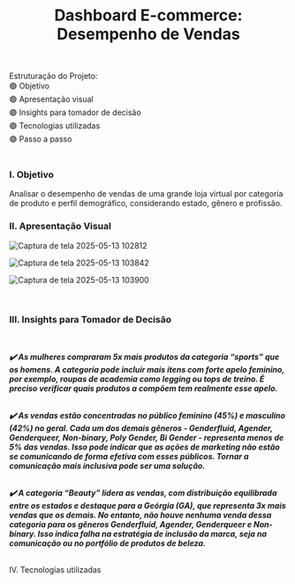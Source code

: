 <div align="center">
  <h1> Dashboard E-commerce: Desempenho de Vendas </h1>
</div> <br>  

Estruturação do Projeto: <br>
🟣 Objetivo <br>
🟣 Apresentação visual <br>
🟣 Insights para tomador de decisão<br>
🟣 Tecnologias utilizadas<br>
🟣 Passo a passo <br><br>


### I. Objetivo  
     
Analisar o desempenho de vendas de uma grande loja virtual por categoria de produto e perfil demográfico, considerando estado, gênero e profissão. </p>
   
### II. Apresentação Visual
  
  ![Captura de tela 2025-05-13 102812](https://github.com/user-attachments/assets/e9efd793-5cac-47b3-ba99-ce8a6db948f4) 

  ![Captura de tela 2025-05-13 103842](https://github.com/user-attachments/assets/055641dd-aa7a-42ff-b9d4-4ba4b511e8f4)

  ![Captura de tela 2025-05-13 103900](https://github.com/user-attachments/assets/1de67d94-a651-431f-a733-ae991a56b588)

<br>

### III. Insights para Tomador de Decisão 

<br>

___✔️ As mulheres compraram 5x mais produtos da categoria “sports” que os homens. A categoria pode incluir mais itens com forte apelo feminino, por exemplo, roupas de academia como legging ou tops de treino. É preciso verificar quais produtos a compõem tem realmente esse apelo.___ <br><br>

___✔️  As vendas estão concentradas no público feminino (45%) e masculino (42%) no geral. Cada um dos demais gêneros - Genderfluid, Agender, Genderqueer, Non-binary, Poly Gender, Bi Gender - representa menos de 5% das vendas. Isso pode indicar que as ações de marketing não estão se comunicando de forma efetiva com esses públicos. Tornar a comunicação mais inclusiva pode ser uma solução.___ <br><br>

___✔️  A categoria “Beauty” lidera as vendas, com distribuição equilibrada entre os estados e destaque para a Geórgia (GA), que representa 3x mais vendas que os demais. No entanto, não houve nenhuma venda dessa categoria para os gêneros Genderfluid, Agender, Genderqueer e Non-binary. Isso indica falha na estratégia de inclusão da marca, seja na comunicação ou no portfólio de produtos de beleza.___ <br><br>   

IV. Tecnologias utilizadas
